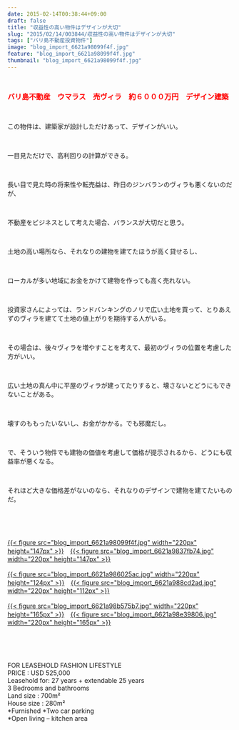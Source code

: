 ```yaml
---
date: 2015-02-14T00:38:44+09:00
draft: false
title: "収益性の高い物件はデザインが大切"
slug: "2015/02/14/003844/収益性の高い物件はデザインが大切"
tags: ["バリ島不動産投資物件"]
image: "blog_import_6621a98099f4f.jpg"
feature: "blog_import_6621a98099f4f.jpg"
thumbnail: "blog_import_6621a98099f4f.jpg"
---
```

<br/><p><font color="#ff0000" size="3"><strong>バリ島不動産　ウマラス　売ヴィラ　約６０００万円　デザイン建築</strong></font></p><br/><p>この物件は、建築家が設計しただけあって、デザインがいい。</p><br/><p>一目見ただけで、高利回りの計算ができる。</p><br/><p>長い目で見た時の将来性や転売益は、昨日のジンバランのヴィラも悪くないのだが、</p><br/><p>不動産をビジネスとして考えた場合、バランスが大切だと思う。</p><br/><p>土地の高い場所なら、それなりの建物を建てたほうが高く貸せるし、</p><br/><p>ローカルが多い地域にお金をかけて建物を作っても高く売れない。</p><br/><p>投資家さんによっては、ランドバンキングのノリで広い土地を買って、とりあえずのヴィラを建てて土地の値上がりを期待する人がいる。</p><br/><p>その場合は、後々ヴィラを増やすことを考えて、最初のヴィラの位置を考慮した方がいい。</p><br/><p>広い土地の真ん中に平屋のヴィラが建ってたりすると、壊さないとどうにもできないことがある。</p><br/><p>壊すのももったいないし、お金がかかる。でも邪魔だし。</p><br/><p>で、そういう物件でも建物の価値を考慮して価格が提示されるから、どうにも収益率が悪くなる。</p><br/><p>それほど大きな価格差がないのなら、それなりのデザインで建物を建てたいものだ。</p><br/><br/><br/><p><a href="blog_import_6621a981d72fa.jpg">{{< figure src="blog_import_6621a98099f4f.jpg" width="220px" height="147px" >}}</a>　<a href="blog_import_6621a984b45d7.jpg">{{< figure src="blog_import_6621a9837fb74.jpg" width="220px" height="147px" >}}</a><br/><br/><a href="blog_import_6621a9873bcfd.jpg">{{< figure src="blog_import_6621a986025ac.jpg" width="220px" height="124px" >}}</a>　<a href="blog_import_6621a98a0e48e.jpg">{{< figure src="blog_import_6621a988cd2ad.jpg" width="220px" height="112px" >}}</a><br/><br/><a href="blog_import_6621a98c8cabe.jpg">{{< figure src="blog_import_6621a98b575b7.jpg" width="220px" height="165px" >}}</a>　<a href="blog_import_6621a98f6d991.jpg">{{< figure src="blog_import_6621a98e39806.jpg" width="220px" height="165px" >}}</a><br/><br/><br/></p><br/><p>FOR LEASEHOLD FASHION LIFESTYLE<br/>PRICE : USD 525,000    <br/>Leasehold for: 27 years + extendable 25 years     <br/>3 Bedrooms and bathrooms    <br/>Land size  : 700m²  <br/>House size  : 280m²  <br/>*Furnished  *Two car parking    <br/>*Open living – kitchen area</p><br/><br/><br/><br/><br/>

